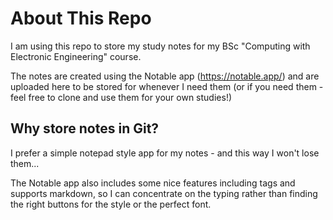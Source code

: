 # About This Repo

I am using this repo to store my study notes for my BSc "Computing with Electronic Engineering" course.

The notes are created using the Notable app (https://notable.app/) and are uploaded here to be stored for whenever I need them (or if you need them - feel free to clone and use them for your own studies!)

## Why store notes in Git?

I prefer a simple notepad style app for my notes - and this way I won't lose them...

The Notable app also includes some nice features including tags and supports markdown, so I can concentrate on the typing rather than finding the right buttons for the style or the perfect font.
